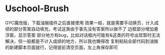 # Uschool-Brush
GYC魔改版，下载油猴插件之后直接使用
效果一般，就是需要手动换页，计入成绩的部分答案自动填充，考试这类由于事先没有答案所以做不了
边框部分增加悬浮窗，显示答案
部分地方有bug，比如对话框内可能有&这类的符号出现暂时无法解决，但一般都是不计入成绩的地方，所以我也懒得改
复制粘贴全部代码到油猴的新建脚本页面就行，记得提前清空页面，左上角保存即可
